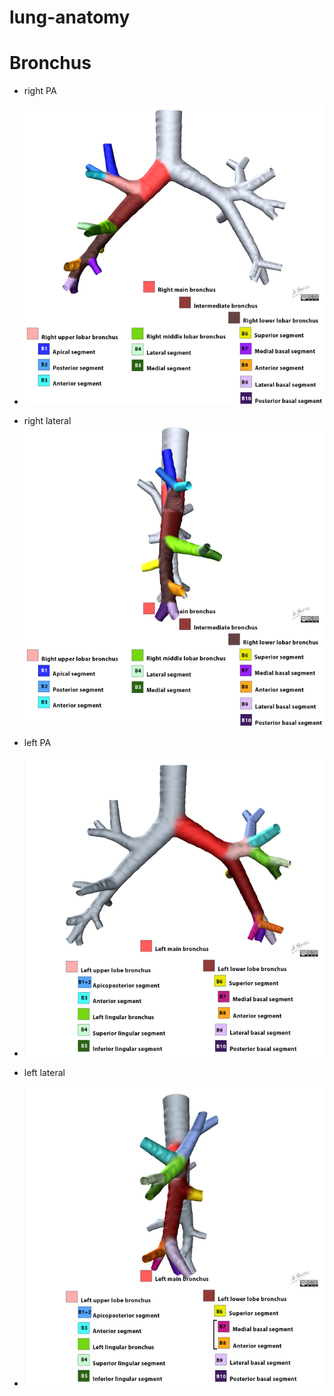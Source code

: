 # lung-anatomy

# Bronchus
- right PA
- ![](../attachments/2024-02-24-04-23-24.png)

- right lateral
![](../attachments/2024-02-24-04-24-06.png)
- left PA
- ![](../attachments/2024-02-24-04-24-39.png)
- left lateral
- ![](../attachments/2024-02-24-04-24-54.png)
